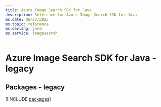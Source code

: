 ```yaml
---
title: Azure Image Search SDK for Java
description: Reference for Azure Image Search SDK for Java
ms.date: 06/02/2025
ms.topic: reference
ms.devlang: java
ms.service: imagesearch
---
```

# Azure Image Search SDK for Java - legacy
## Packages - legacy
[!INCLUDE [packages](image-search-index.md)]